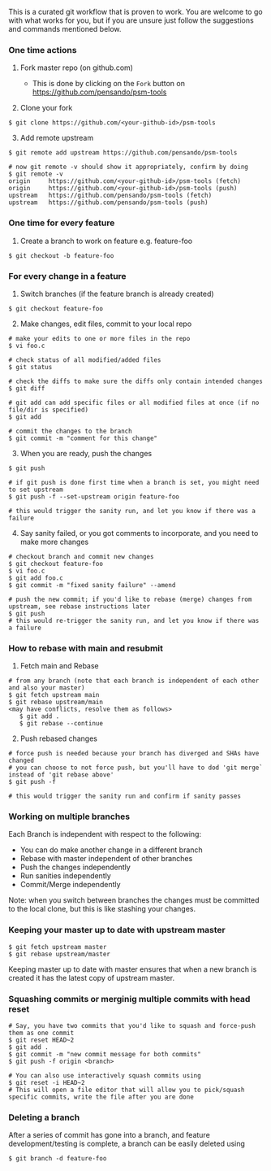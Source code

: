 This is a curated git workflow that is proven to work. You are welcome to go with what works for you, but if you are unsure just follow the suggestions and commands mentioned below.

### One time actions

1. Fork master repo (on github.com)
   - This is done by clicking on the `Fork` button on https://github.com/pensando/psm-tools

2. Clone your fork
```
$ git clone https://github.com/<your-github-id>/psm-tools
```

3. Add remote upstream
```
$ git remote add upstream https://github.com/pensando/psm-tools

# now git remote -v should show it appropriately, confirm by doing
$ git remote -v
origin     https://github.com/<your-github-id>/psm-tools (fetch)
origin     https://github.com/<your-github-id>/psm-tools (push)
upstream   https://github.com/pensando/psm-tools (fetch)
upstream   https://github.com/pensando/psm-tools (push)
```

### One time for every feature

1. Create a branch to work on feature e.g. feature-foo
```
$ git checkout -b feature-foo
```

### For every change in a feature

1. Switch branches (if the feature branch is already created)
```
$ git checkout feature-foo
```

2. Make changes, edit files, commit to your local repo
```
# make your edits to one or more files in the repo
$ vi foo.c

# check status of all modified/added files
$ git status

# check the diffs to make sure the diffs only contain intended changes
$ git diff

# git add can add specific files or all modified files at once (if no file/dir is specified)
$ git add

# commit the changes to the branch
$ git commit -m "comment for this change"
```

3. When you are ready, push the changes
```
$ git push

# if git push is done first time when a branch is set, you might need to set upstream
$ git push -f --set-upstream origin feature-foo

# this would trigger the sanity run, and let you know if there was a failure
```

4. Say sanity failed, or you got comments to incorporate, and you need to make more changes
```
# checkout branch and commit new changes
$ git checkout feature-foo
$ vi foo.c
$ git add foo.c
$ git commit -m "fixed sanity failure" --amend

# push the new commit; if you'd like to rebase (merge) changes from upstream, see rebase instructions later
$ git push
# this would re-trigger the sanity run, and let you know if there was a failure
```

### How to rebase with main and resubmit

1. Fetch main and Rebase
```
# from any branch (note that each branch is independent of each other and also your master)
$ git fetch upstream main
$ git rebase upstream/main
<may have conflicts, resolve them as follows>
   $ git add .
   $ git rebase --continue
```

2. Push rebased changes
```
# force push is needed because your branch has diverged and SHAs have changed
# you can choose to not force push, but you'll have to dod 'git merge` instead of 'git rebase above'
$ git push -f
    
# this would trigger the sanity run and confirm if sanity passes
```

### Working on multiple branches
Each Branch is independent with respect to the following:
  - You can do make another change in a different branch
  - Rebase with master independent of other branches
  - Push the changes independently
  - Run sanities independently
  - Commit/Merge independently

Note: when you switch between branches the changes must be committed to the local clone, but this is like stashing your changes.

### Keeping your master up to date with upstream master
```
$ git fetch upstream master
$ git rebase upstream/master
```
Keeping master up to date with master ensures that when a new branch is created it has the latest copy of upstream master.

### Squashing commits or merginig multiple commits with head reset
```
# Say, you have two commits that you'd like to squash and force-push them as one commit
$ git reset HEAD~2
$ git add .
$ git commit -m "new commit message for both commits"
$ git push -f origin <branch>

# You can also use interactively squash commits using 
$ git reset -i HEAD~2
# This will open a file editor that will allow you to pick/squash specific commits, write the file after you are done
```

### Deleting a branch
After a series of commit has gone into a branch, and feature development/testing is complete, a branch can be easily deleted using
```
$ git branch -d feature-foo
```
